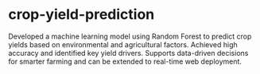 # crop-yield-prediction
Developed a machine learning model using Random Forest to predict crop yields based on environmental and agricultural factors. Achieved high accuracy and identified key yield drivers. Supports data-driven decisions for smarter farming and can be extended to real-time web deployment.
